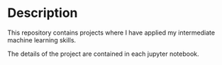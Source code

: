 # Description
This repository contains projects where I have applied my intermediate machine learning skills.

The details of the project are contained in each jupyter notebook.
